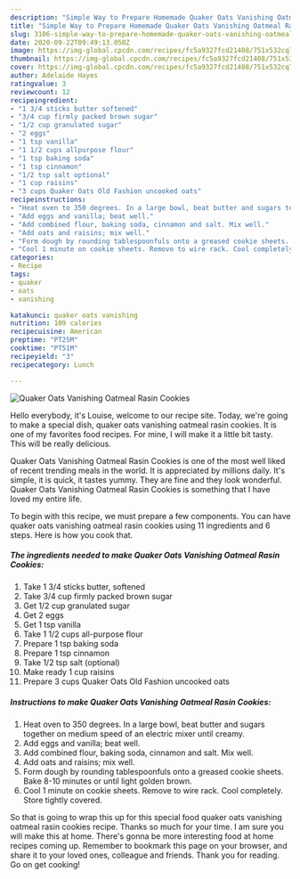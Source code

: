 ```yaml
---
description: "Simple Way to Prepare Homemade Quaker Oats Vanishing Oatmeal Rasin Cookies"
title: "Simple Way to Prepare Homemade Quaker Oats Vanishing Oatmeal Rasin Cookies"
slug: 3106-simple-way-to-prepare-homemade-quaker-oats-vanishing-oatmeal-rasin-cookies
date: 2020-09-22T09:49:13.050Z
image: https://img-global.cpcdn.com/recipes/fc5a9327fcd21408/751x532cq70/quaker-oats-vanishing-oatmeal-rasin-cookies-recipe-main-photo.jpg
thumbnail: https://img-global.cpcdn.com/recipes/fc5a9327fcd21408/751x532cq70/quaker-oats-vanishing-oatmeal-rasin-cookies-recipe-main-photo.jpg
cover: https://img-global.cpcdn.com/recipes/fc5a9327fcd21408/751x532cq70/quaker-oats-vanishing-oatmeal-rasin-cookies-recipe-main-photo.jpg
author: Adelaide Hayes
ratingvalue: 3
reviewcount: 12
recipeingredient:
- "1 3/4 sticks butter softened"
- "3/4 cup firmly packed brown sugar"
- "1/2 cup granulated sugar"
- "2 eggs"
- "1 tsp vanilla"
- "1 1/2 cups allpurpose flour"
- "1 tsp baking soda"
- "1 tsp cinnamon"
- "1/2 tsp salt optional"
- "1 cup raisins"
- "3 cups Quaker Oats Old Fashion uncooked oats"
recipeinstructions:
- "Heat oven to 350 degrees. In a large bowl, beat butter and sugars together on medium speed of an electric mixer until creamy."
- "Add eggs and vanilla; beat well."
- "Add combined flour, baking soda, cinnamon and salt. Mix well."
- "Add oats and raisins; mix well."
- "Form dough by rounding tablespoonfuls onto a greased cookie sheets. Bake 8-10 minutes or until light golden brown."
- "Cool 1 minute on cookie sheets. Remove to wire rack. Cool completely. Store tightly covered."
categories:
- Recipe
tags:
- quaker
- oats
- vanishing

katakunci: quaker oats vanishing 
nutrition: 109 calories
recipecuisine: American
preptime: "PT25M"
cooktime: "PT51M"
recipeyield: "3"
recipecategory: Lunch

---
```



![Quaker Oats Vanishing Oatmeal Rasin Cookies](https://img-global.cpcdn.com/recipes/fc5a9327fcd21408/751x532cq70/quaker-oats-vanishing-oatmeal-rasin-cookies-recipe-main-photo.jpg)

Hello everybody, it's Louise, welcome to our recipe site. Today, we're going to make a special dish, quaker oats vanishing oatmeal rasin cookies. It is one of my favorites food recipes. For mine, I will make it a little bit tasty. This will be really delicious.



Quaker Oats Vanishing Oatmeal Rasin Cookies is one of the most well liked of recent trending meals in the world. It is appreciated by millions daily. It's simple, it is quick, it tastes yummy. They are fine and they look wonderful. Quaker Oats Vanishing Oatmeal Rasin Cookies is something that I have loved my entire life.


To begin with this recipe, we must prepare a few components. You can have quaker oats vanishing oatmeal rasin cookies using 11 ingredients and 6 steps. Here is how you cook that.

<!--inarticleads1-->

##### The ingredients needed to make Quaker Oats Vanishing Oatmeal Rasin Cookies:

1. Take 1 3/4 sticks butter, softened
1. Take 3/4 cup firmly packed brown sugar
1. Get 1/2 cup granulated sugar
1. Get 2 eggs
1. Get 1 tsp vanilla
1. Take 1 1/2 cups all-purpose flour
1. Prepare 1 tsp baking soda
1. Prepare 1 tsp cinnamon
1. Take 1/2 tsp salt (optional)
1. Make ready 1 cup raisins
1. Prepare 3 cups Quaker Oats Old Fashion uncooked oats




<!--inarticleads2-->

##### Instructions to make Quaker Oats Vanishing Oatmeal Rasin Cookies:

1. Heat oven to 350 degrees. In a large bowl, beat butter and sugars together on medium speed of an electric mixer until creamy.
1. Add eggs and vanilla; beat well.
1. Add combined flour, baking soda, cinnamon and salt. Mix well.
1. Add oats and raisins; mix well.
1. Form dough by rounding tablespoonfuls onto a greased cookie sheets. Bake 8-10 minutes or until light golden brown.
1. Cool 1 minute on cookie sheets. Remove to wire rack. Cool completely. Store tightly covered.




So that is going to wrap this up for this special food quaker oats vanishing oatmeal rasin cookies recipe. Thanks so much for your time. I am sure you will make this at home. There's gonna be more interesting food at home recipes coming up. Remember to bookmark this page on your browser, and share it to your loved ones, colleague and friends. Thank you for reading. Go on get cooking!
